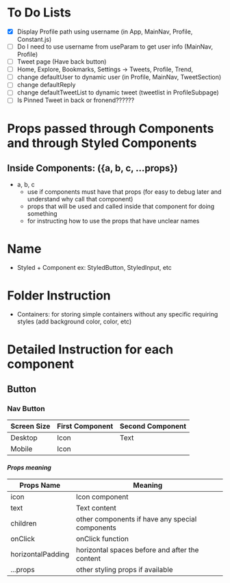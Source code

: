 # To Do Lists
- [x] Display Profile path using username (in App, MainNav, Profile, Constant.js)
- [ ] Do I need to use username from useParam to get user info (MainNav, Profile)
- [ ] Tweet page (Have back button)
- [ ] Home, Explore, Bookmarks, Settings -> Tweets, Profile, Trend, 
- [ ] change defaultUser to dynamic user (in Profile, MainNav, TweetSection)
- [ ] change defaultReply
- [ ] change defaultTweetList to dynamic tweet (tweetlist in ProfileSubpage)
- [ ] Is Pinned Tweet in back or fronend??????
# Props passed through Components and through Styled Components
## Inside Components: ({a, b, c, ...props})
- a, b, c
    - use if components must have that props (for easy to debug later and understand why call that component)
    - props that will be used and called inside that component for doing something
    - for instructing how to use the props that have unclear names
# Name
- Styled + Component
    ex: StyledButton, StyledInput, etc
# Folder Instruction
- Containers: for storing simple containers without any specific requiring styles (add background color, color, etc)
# Detailed Instruction for each component
## Button
### **Nav Button**
| Screen Size | First Component | Second Component |
| ------- | ---- | ---- |
| Desktop | Icon | Text |
| Mobile | Icon |  |
#### ***Props meaning***
| Props Name | Meaning |
| ------- | ---- |
| icon | Icon component |
| text | Text content |
| children | other components if have any special components |
| onClick | onClick function |
| horizontalPadding | horizontal spaces before and after the content |
| ...props | other styling props if available |